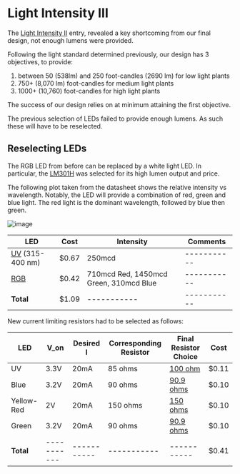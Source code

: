 # Light Intensity III

The [Light Intensity II](https://github.com/heonjang/LightControlSystem/blob/Christelle/October%208th%20-%20Light%20Intensity%20II.md) entry, revealed a key shortcoming from our final design, not enough lumens were provided.

Following the light standard determined previously, our design has 3 objectives, to provide:
1. between 50 (538lm) and 250 foot-candles (2690 lm) for low light plants
2. 750+ (8,070 lm) foot-candles for medium light plants
3. 1000+ (10,760) foot-candles for high light plants

The success of our design relies on at minimum attaining the first objective.

The previous selection of LEDs failed to provide enough lumens. As such these will have to be reselected.

## Reselecting LEDs
The RGB LED from before can be replaced by a white light LED. In particular, the [LM301H](https://www.digikey.com/en/products/detail/samsung-semiconductor-inc/SPMWHD32AMH5XAU5SL/12083566) was selected for its high lumen output and price.

The following plot taken from the datasheet shows the relative intensity vs wavelength. Notably, the LED will provide a combination of red, green and blue light. The red light is the dominant wavelength, followed by blue then green.

![image](https://user-images.githubusercontent.com/55333859/194769328-9ac41cc9-1e05-4a55-9aa4-649f6a0ed990.png)

| LED      | Cost | Intensity | Comments |
| ----------- | ----------- |  ----------- |  ----------- |
| [UV](https://www.mouser.com/ProductDetail/Kingbright/AA3528VRVFS-A?qs=rY7msk5yxfb63mh907EyRA%3D%3D) (315-400 nm)     | $0.67      |  250mcd |  ----------- |
| [RGB](https://www.digikey.com/en/products/detail/creeled-inc/CLV1A-FKB-CK1VW1DE1BB7C3C3/7907693) | $0.42 |  710mcd Red, 1450mcd Green, 310mcd Blue |  ----------- |
| **Total**  | $1.09        |  ----------- |  ----------- |

New current limiting resistors had to be selected as follows:

| LED      | V_on | Desired I | Corresponding Resistor |Final Resistor Choice |Cost |
| ----------- | ----------- |  ----------- |  ----------- |----------- | ----------- |
| UV | 3.3V |  20mA |  85 ohms | [100 ohm](https://www.digikey.com/en/products/detail/stackpole-electronics-inc/RMCF1210JT100R/1757185) | $0.11 |
| Blue | 3.2V |  20mA |  90 ohms | [90.9 ohms](https://www.digikey.com/en/products/detail/stackpole-electronics-inc/RMCF0603FT90R9/1760976) |$0.10|
| Yellow-Red | 2V |  20mA |  150 ohms | [150 ohms](https://www.digikey.com/en/products/detail/stackpole-electronics-inc/RMCF0805FT150R/1760641) |$0.10 |
| Green | 3.2V |  20mA |  90 ohms| [90.9 ohms](https://www.digikey.com/en/products/detail/stackpole-electronics-inc/RMCF0603FT90R9/1760976) | $0.10 |
| **Total** | ----------- |  ----------- |  ----------- |----------- | $0.41 |


